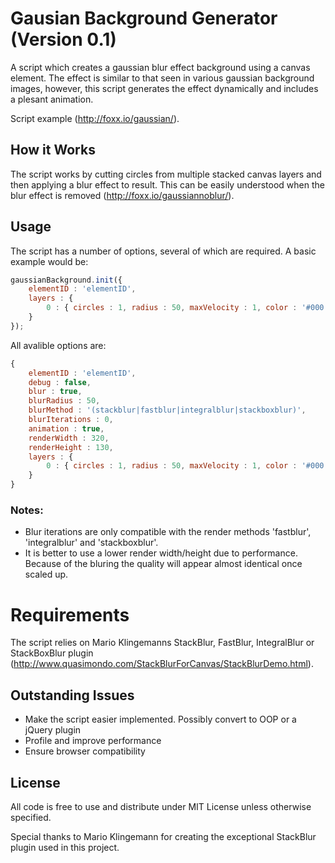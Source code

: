 # Gausian Background Generator (Version 0.1)
A script which creates a gaussian blur effect background using a canvas element. The effect is similar to that seen in various gaussian background images, however, this script generates the effect dynamically and includes a plesant animation.

Script example (http://foxx.io/gaussian/).

## How it Works
The script works by cutting circles from multiple stacked canvas layers and then applying a blur effect to result. This can be easily understood when the blur effect is removed (http://foxx.io/gaussiannoblur/).

## Usage
The script has a number of options, several of which are required. A basic example would be:

```javascript
gaussianBackground.init({
    elementID : 'elementID',
    layers : {
        0 : { circles : 1, radius : 50, maxVelocity : 1, color : '#000' }
    }
});
```

All avalible options are:

```javascript
{
    elementID : 'elementID',
    debug : false,
    blur : true,
    blurRadius : 50,
    blurMethod : '(stackblur|fastblur|integralblur|stackboxblur)',
    blurIterations : 0,
    animation : true,
    renderWidth : 320,
    renderHeight : 130,
    layers : {
        0 : { circles : 1, radius : 50, maxVelocity : 1, color : '#000' }
    }   
}
```

### Notes:
- Blur iterations are only compatible with the render methods 'fastblur', 'integralblur' and 'stackboxblur'.
- It is better to use a lower render width/height due to performance. Because of the bluring the quality will appear almost identical once scaled up.

# Requirements
The script relies on Mario Klingemanns StackBlur, FastBlur, IntegralBlur or StackBoxBlur plugin (http://www.quasimondo.com/StackBlurForCanvas/StackBlurDemo.html).

## Outstanding Issues
- Make the script easier implemented. Possibly convert to OOP or a jQuery plugin
- Profile and improve performance
- Ensure browser compatibility

## License
All code is free to use and distribute under MIT License unless otherwise specified.

Special thanks to Mario Klingemann for creating the exceptional StackBlur plugin used in this project.

